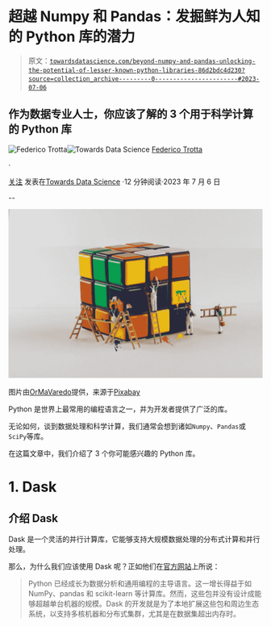 # 超越 Numpy 和 Pandas：发掘鲜为人知的 Python 库的潜力

> 原文：[`towardsdatascience.com/beyond-numpy-and-pandas-unlocking-the-potential-of-lesser-known-python-libraries-86d2bdc4d230?source=collection_archive---------0-----------------------#2023-07-06`](https://towardsdatascience.com/beyond-numpy-and-pandas-unlocking-the-potential-of-lesser-known-python-libraries-86d2bdc4d230?source=collection_archive---------0-----------------------#2023-07-06)

## 作为数据专业人士，你应该了解的 3 个用于科学计算的 Python 库

[](https://federicotrotta.medium.com/?source=post_page-----86d2bdc4d230--------------------------------)![Federico Trotta](https://federicotrotta.medium.com/?source=post_page-----86d2bdc4d230--------------------------------)[](https://towardsdatascience.com/?source=post_page-----86d2bdc4d230--------------------------------)![Towards Data Science](https://towardsdatascience.com/?source=post_page-----86d2bdc4d230--------------------------------) [Federico Trotta](https://federicotrotta.medium.com/?source=post_page-----86d2bdc4d230--------------------------------)

·

[关注](https://medium.com/m/signin?actionUrl=https%3A%2F%2Fmedium.com%2F_%2Fsubscribe%2Fuser%2F654cd4bbe899&operation=register&redirect=https%3A%2F%2Ftowardsdatascience.com%2Fbeyond-numpy-and-pandas-unlocking-the-potential-of-lesser-known-python-libraries-86d2bdc4d230&user=Federico+Trotta&userId=654cd4bbe899&source=post_page-654cd4bbe899----86d2bdc4d230---------------------post_header-----------) 发表在[Towards Data Science](https://towardsdatascience.com/?source=post_page-----86d2bdc4d230--------------------------------) ·12 分钟阅读·2023 年 7 月 6 日[](https://medium.com/m/signin?actionUrl=https%3A%2F%2Fmedium.com%2F_%2Fvote%2Ftowards-data-science%2F86d2bdc4d230&operation=register&redirect=https%3A%2F%2Ftowardsdatascience.com%2Fbeyond-numpy-and-pandas-unlocking-the-potential-of-lesser-known-python-libraries-86d2bdc4d230&user=Federico+Trotta&userId=654cd4bbe899&source=-----86d2bdc4d230---------------------clap_footer-----------)

--

[](https://medium.com/m/signin?actionUrl=https%3A%2F%2Fmedium.com%2F_%2Fbookmark%2Fp%2F86d2bdc4d230&operation=register&redirect=https%3A%2F%2Ftowardsdatascience.com%2Fbeyond-numpy-and-pandas-unlocking-the-potential-of-lesser-known-python-libraries-86d2bdc4d230&source=-----86d2bdc4d230---------------------bookmark_footer-----------)![](img/8d87b395925ef2d403f2cee6542c46b9.png)

图片由[OrMaVaredo](https://pixabay.com/it/users/ormavaredo-14515736/?utm_source=link-attribution&utm_medium=referral&utm_campaign=image&utm_content=5826755)提供，来源于[Pixabay](https://pixabay.com/it//?utm_source=link-attribution&utm_medium=referral&utm_campaign=image&utm_content=5826755)

Python 是世界上最常用的编程语言之一，并为开发者提供了广泛的库。

无论如何，谈到数据处理和科学计算，我们通常会想到诸如`Numpy`、`Pandas`或`SciPy`等库。

在这篇文章中，我们介绍了 3 个你可能感兴趣的 Python 库。

# 1\. Dask

## 介绍 Dask

Dask 是一个灵活的并行计算库，它能够支持大规模数据处理的分布式计算和并行处理。

那么，为什么我们应该使用 Dask 呢？正如他们在[官方网站](https://www.dask.org/)上所说：

> Python 已经成长为数据分析和通用编程的主导语言。这一增长得益于如 NumPy、pandas 和 scikit-learn 等计算库。然而，这些包并没有设计成能够超越单台机器的规模。Dask 的开发就是为了本地扩展这些包和周边生态系统，以支持多核机器和分布式集群，尤其是在数据集超出内存时。
